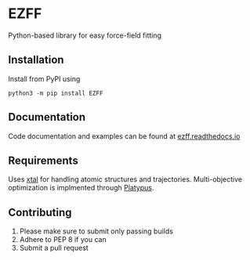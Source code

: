 # EZFF

Python-based library for easy force-field fitting

## Installation
Install from PyPI using
```
python3 -m pip install EZFF
```

## Documentation
Code documentation and examples can be found at [ezff.readthedocs.io](https://ezff.readthedocs.io/en/latest/)

## Requirements
Uses [xtal](https://github.com/USCCACS/xtal) for handling atomic structures and trajectories.
Multi-objective optimization is implmented through [Platypus](https://github.com/Project-Platypus/Platypus).

## Contributing
1. Please make sure to submit only passing builds
2. Adhere to PEP 8 if you can
3. Submit a pull request
